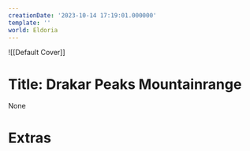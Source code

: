 ```yaml
---
creationDate: '2023-10-14 17:19:01.000000'
template: ''
world: Eldoria
---
```

![[Default Cover]]

# Title: Drakar Peaks Mountainrange

None

# Extras

